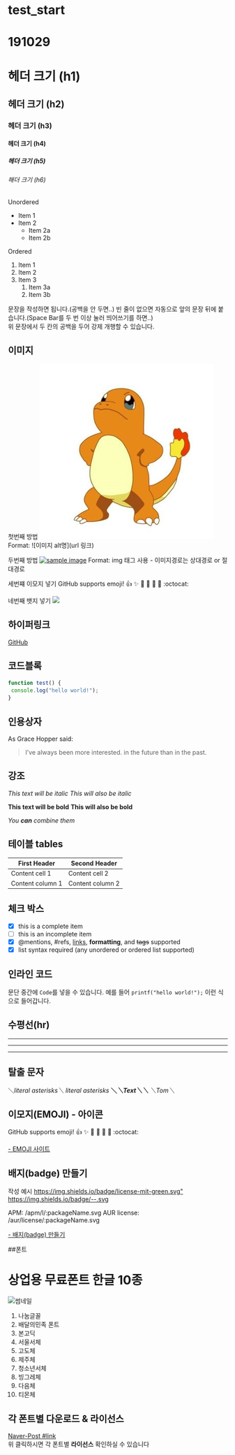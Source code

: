 # test_start

# 191029


# 헤더 크기 (h1) 
## 헤더 크기 (h2) 
### 헤더 크기 (h3) 
#### 헤더 크기 (h4) 
##### 헤더 크기 (h5) 
###### 해더 크기 (h6)

Unordered 
* Item 1 
* Item 2 
    * Item 2a 
    * Item 2b 

Ordered 
1. Item 1 
1. Item 2 
1. Item 3 
    1. Item 3a 
    1. Item 3b

문장을 작성하면 됩니다.(공백을 안 두면..) 
빈 줄이 없으면 자동으로 앞의 문장 뒤에 붙습니다.(Space Bar를 두 번 이상 눌러 띄어쓰기를 하면..)   
위 문장에서 두 칸의 공백을 두어 강제 개행할 수 있습니다.

## 이미지 
첫번째 방법 
![Github logo](/images/사진2.jpg) 
Format: ![이미지 alt명](url 링크) 

두번째 방법 
<a href="#"><img src="https://github.com/Nietch/test_start/images/사진2.jpg" width="400px" alt="sample image"></a> 
Format: img 태그 사용 - 이미지경로는 상대경로 or 절대경로

세번쨰 이모지 넣기
GitHub supports emoji! 
:+1: :sparkles: :camel: :tada: 
:rocket: :metal: :octocat:

네번째 뱃지 넣기
<img src="https://img.shields.io/badge/license-mit-green">

## 하이퍼링크
[GitHub](http://github.com "깃허브")


## 코드블록
```javascript 
function test() { 
 console.log("hello world!"); 
} 
```

## 인용상자
As Grace Hopper said: 

> I’ve always been more interested. 
> in the future than in the past.

## 강조
*This text will be italic* 
_This will also be italic_ 

**This text will be bold** 
__This will also be bold__ 

*You **can** combine them*

## 테이블 tables
First Header | Second Header 
------------ | ------------- 
Content cell 1 | Content cell 2 
Content column 1 | Content column 2

## 체크 박스
- [x] this is a complete item 
- [ ] this is an incomplete item 
- [x] @mentions, #refs, [links](), **formatting**, and <del>tags</del> supported 
- [x] list syntax required (any unordered or ordered list supported)

## 인라인 코드
문단 중간에 `Code`를 넣을 수 있습니다. 
예를 들어 `printf("hello world!");` 이런 식으로 들어갑니다.

## 수평선(hr)
--- 
*** 
___


## 탈출 문자
＼*literal asterisks＼* 
*literal asterisks* 
__＼*＼*Text＼*＼*__ 
_＼_Tom＼__


## 이모지(EMOJI) - 아이콘
GitHub supports emoji! 
:+1: :sparkles: :camel: :tada: 
:rocket: :metal: :octocat:

[- EMOJI 사이트](http://emoji-cheat-sheet.com "- EMOJI 사이트")


## 배지(badge) 만들기
작성 예시 
<https://img.shields.io/badge/license-mit-green.svg"> 
https://img.shields.io/badge/--.svg 

APM: /apm/l/:packageName.svg 
AUR license: /aur/license/:packageName.svg

[- 배지(badge) 만들기](https://shields.io)


##폰트

# 상업용 무료폰트 한글 10종   

![썸네일](/images/400x400.jpg)  

1. 나눔글꼴   
2. 배달의민족 폰트 
3. 본고딕 
4. 서울서체 
5. 고도체 
6. 제주체 
7. 청소년서체 
8. 빙그레체 
9. 다음체 
10. 티몬체 

## 각 폰트별 다운로드 & 라이선스 

[Naver-Post #link](https://post.naver.com/viewer/postView.nhn?volumeNo=16277816)    
위 클릭하시면 각 폰트별 **라이선스** 확인하실 수 있습니다
